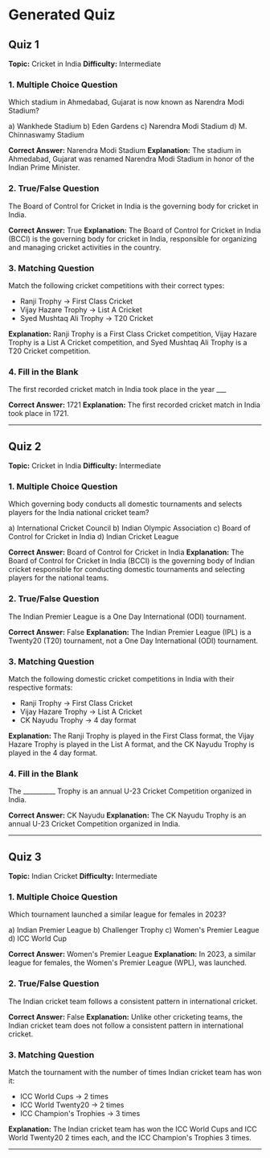 # Generated Quiz

## Quiz 1

**Topic:** Cricket in India
**Difficulty:** Intermediate

### 1. Multiple Choice Question
Which stadium in Ahmedabad, Gujarat is now known as Narendra Modi Stadium?

a) Wankhede Stadium
b) Eden Gardens
c) Narendra Modi Stadium
d) M. Chinnaswamy Stadium

**Correct Answer:** Narendra Modi Stadium
**Explanation:** The stadium in Ahmedabad, Gujarat was renamed Narendra Modi Stadium in honor of the Indian Prime Minister.

### 2. True/False Question
The Board of Control for Cricket in India is the governing body for cricket in India.

**Correct Answer:** True
**Explanation:** The Board of Control for Cricket in India (BCCI) is the governing body for cricket in India, responsible for organizing and managing cricket activities in the country.

### 3. Matching Question
Match the following cricket competitions with their correct types:

- Ranji Trophy → First Class Cricket
- Vijay Hazare Trophy → List A Cricket
- Syed Mushtaq Ali Trophy → T20 Cricket

**Explanation:** Ranji Trophy is a First Class Cricket competition, Vijay Hazare Trophy is a List A Cricket competition, and Syed Mushtaq Ali Trophy is a T20 Cricket competition.

### 4. Fill in the Blank
The first recorded cricket match in India took place in the year ___

**Correct Answer:** 1721
**Explanation:** The first recorded cricket match in India took place in 1721.

---

## Quiz 2

**Topic:** Cricket in India
**Difficulty:** Intermediate

### 1. Multiple Choice Question
Which governing body conducts all domestic tournaments and selects players for the India national cricket team?

a) International Cricket Council
b) Indian Olympic Association
c) Board of Control for Cricket in India
d) Indian Cricket League

**Correct Answer:** Board of Control for Cricket in India
**Explanation:** The Board of Control for Cricket in India (BCCI) is the governing body of Indian cricket responsible for conducting domestic tournaments and selecting players for the national teams.

### 2. True/False Question
The Indian Premier League is a One Day International (ODI) tournament.

**Correct Answer:** False
**Explanation:** The Indian Premier League (IPL) is a Twenty20 (T20) tournament, not a One Day International (ODI) tournament.

### 3. Matching Question
Match the following domestic cricket competitions in India with their respective formats:

- Ranji Trophy → First Class Cricket
- Vijay Hazare Trophy → List A Cricket
- CK Nayudu Trophy → 4 day format

**Explanation:** The Ranji Trophy is played in the First Class format, the Vijay Hazare Trophy is played in the List A format, and the CK Nayudu Trophy is played in the 4 day format.

### 4. Fill in the Blank
The __________ Trophy is an annual U-23 Cricket Competition organized in India.

**Correct Answer:** CK Nayudu
**Explanation:** The CK Nayudu Trophy is an annual U-23 Cricket Competition organized in India.

---

## Quiz 3

**Topic:** Indian Cricket
**Difficulty:** Intermediate

### 1. Multiple Choice Question
Which tournament launched a similar league for females in 2023?

a) Indian Premier League
b) Challenger Trophy
c) Women's Premier League
d) ICC World Cup

**Correct Answer:** Women's Premier League
**Explanation:** In 2023, a similar league for females, the Women's Premier League (WPL), was launched.

### 2. True/False Question
The Indian cricket team follows a consistent pattern in international cricket.

**Correct Answer:** False
**Explanation:** Unlike other cricketing teams, the Indian cricket team does not follow a consistent pattern in international cricket.

### 3. Matching Question
Match the tournament with the number of times Indian cricket team has won it:

- ICC World Cups → 2 times
- ICC World Twenty20 → 2 times
- ICC Champion's Trophies → 3 times

**Explanation:** The Indian cricket team has won the ICC World Cups and ICC World Twenty20 2 times each, and the ICC Champion's Trophies 3 times.

---

